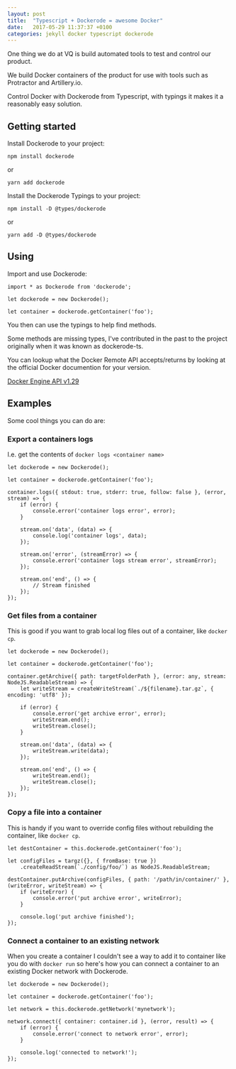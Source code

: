 ```yaml
---
layout: post
title:  "Typescript + Dockerode = awesome Docker"
date:   2017-05-29 11:37:37 +0100
categories: jekyll docker typescript dockerode
---
```


One thing we do at VQ is build automated tools to test and control our product.

We build Docker containers of the product for use with tools such as Protractor and Artillery.io.

Control Docker with Dockerode from Typescript, with typings it makes it a reasonably easy solution.

## Getting started

Install Dockerode to your project:

`npm install dockerode`

or

`yarn add dockerode`

Install the Dockerode Typings to your project:

`npm install -D @types/dockerode`

or

`yarn add -D @types/dockerode`

## Using

Import and use Dockerode:

```
import * as Dockerode from 'dockerode';

let dockerode = new Dockerode();

let container = dockerode.getContainer('foo');
```

You then can use the typings to help find methods.

Some methods are missing types, I've contributed in the past to the project originally when it was known as dockerode-ts.

You can lookup what the Docker Remote API accepts/returns by looking at the official Docker documention for your version.

[Docker Engine API v1.29](https://docs.docker.com/engine/api/v1.29/)

## Examples

Some cool things you can do are:

### Export a containers logs

I.e. get the contents of `docker logs <container name>`

```
let dockerode = new Dockerode();

let container = dockerode.getContainer('foo');

container.logs({ stdout: true, stderr: true, follow: false }, (error, stream) => {
    if (error) {
        console.error('container logs error', error);
    }

    stream.on('data', (data) => {
        console.log('container logs', data);
    });

    stream.on('error', (streamError) => {
        console.error('container logs stream error', streamError);
    });

    stream.on('end', () => {
        // Stream finished
    });
});
```

### Get files from a container

This is good if you want to grab local log files out of a container, like `docker cp`.

```
let dockerode = new Dockerode();

let container = dockerode.getContainer('foo');

container.getArchive({ path: targetFolderPath }, (error: any, stream: NodeJS.ReadableStream) => {
    let writeStream = createWriteStream(`./${filename}.tar.gz`, { encoding: 'utf8' });

    if (error) {
        console.error('get archive error', error);
        writeStream.end();
        writeStream.close();
    }

    stream.on('data', (data) => {
        writeStream.write(data);
    });

    stream.on('end', () => {
        writeStream.end();
        writeStream.close();
    });
});
```

### Copy a file into a container

This is handy if you want to override config files without rebuilding the container, like `docker cp`.

```
let destContainer = this.dockerode.getContainer('foo');

let configFiles = targz({}, { fromBase: true })
    .createReadStream(`./config/foo/`) as NodeJS.ReadableStream;

destContainer.putArchive(configFiles, { path: '/path/in/container/' }, (writeError, writeStream) => {
    if (writeError) {
        console.error('put archive error', writeError);
    }

    console.log('put archive finished');
});
```

### Connect a container to an existing network

When you create a container I couldn't see a way to add it to container like you do with `docker run` so here's how you can connect a container to an existing Docker network with Dockerode.

```
let dockerode = new Dockerode();

let container = dockerode.getContainer('foo');

let network = this.dockerode.getNetwork('mynetwork');

network.connect({ container: container.id }, (error, result) => {
    if (error) {
        console.error('connect to network error', error);
    }

    console.log('connected to network!');
});
```